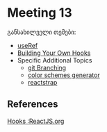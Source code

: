 # Meeting 13

განსახილველი თემები:

* [useRef](https://reactjs.org/docs/hooks-reference.html#useref)
* [Building Your Own Hooks](https://reactjs.org/docs/hooks-custom.html)
* Specific Additional Topics
  * [git Branching](https://git-scm.com/book/en/v2/Git-Branching-Branches-in-a-Nutshell)
  * [color schemes generator](https://coolors.co/)
  * [reactstrap](https://reactstrap.github.io/)

## References

[Hooks :ReactJS.org](https://reactjs.org/docs/hooks-overview.html)
